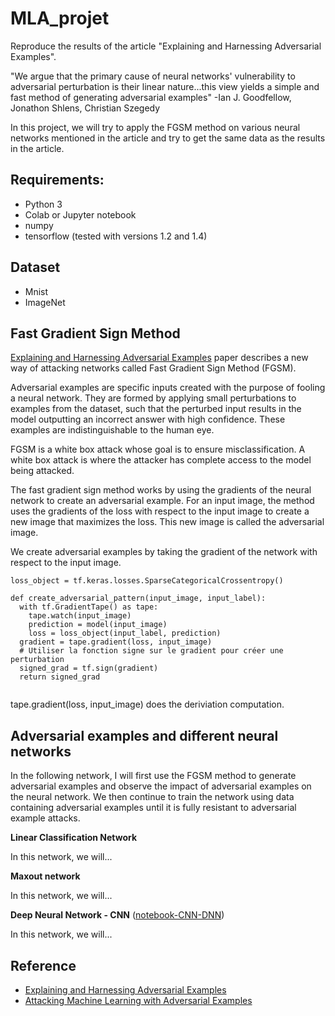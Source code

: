 
# MLA_projet
Reproduce the results of the article "Explaining and Harnessing Adversarial Examples". 

"We argue that the primary cause of neural networks' vulnerability to adversarial perturbation is their linear nature...this view yields a simple and fast method of generating adversarial examples" -Ian J. Goodfellow, Jonathon Shlens, Christian Szegedy

In this project, we will try to apply the FGSM method on various neural networks mentioned in the article and try to get the same data as the results in the article.

## Requirements:

* Python 3
* Colab or Jupyter notebook
* numpy
* tensorflow (tested with versions 1.2 and 1.4)

## Dataset

* Mnist
* ImageNet
## Fast Gradient Sign Method 

[Explaining and Harnessing Adversarial Examples](https://arxiv.org/abs/1412.6572) paper describes a new way of attacking networks called Fast Gradient Sign Method (FGSM).

Adversarial examples are specific inputs created with the purpose of fooling a neural network. They are formed by applying small perturbations to examples from the dataset, such that the 
perturbed input results in the model outputting an incorrect answer with high confidence. These examples are indistinguishable to the human eye.

FGSM is a white box attack whose goal is to ensure misclassification. A white box attack is where the attacker has complete access to the model being attacked.

The fast gradient sign method works by using the gradients of the neural network to create an adversarial example. 
For an input image, the method uses the gradients of the loss with respect to the input image to create a new image that 
maximizes the loss. This new image is called the adversarial image.

We create adversarial examples by taking the gradient of the network with respect to the input image.
```
loss_object = tf.keras.losses.SparseCategoricalCrossentropy()

def create_adversarial_pattern(input_image, input_label):
  with tf.GradientTape() as tape:
    tape.watch(input_image)
    prediction = model(input_image)
    loss = loss_object(input_label, prediction)
  gradient = tape.gradient(loss, input_image)
  # Utiliser la fonction signe sur le gradient pour créer une perturbation
  signed_grad = tf.sign(gradient)
  return signed_grad
  
```
tape.gradient(loss, input_image) does the deriviation computation.

## Adversarial examples and different neural networks

In the following network, I will first use the FGSM method to generate adversarial examples and observe the impact of adversarial examples on the neural network. We then continue to train the network using data containing adversarial examples until it is fully resistant to adversarial example attacks.

  **Linear Classification Network**

In this network, we will...

  **Maxout network**

In this network, we will...

  **Deep Neural Network - CNN**  ([notebook-CNN-DNN](src))

In this network, we will...

## Reference

- [Explaining and Harnessing Adversarial Examples](https://arxiv.org/abs/1412.6572)
- [Attacking Machine Learning with Adversarial Examples](https://openai.com/blog/adversarial-example-research/)
